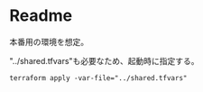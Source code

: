 # Readme

本番用の環境を想定。

"../shared.tfvars"も必要なため、起動時に指定する。

    terraform apply -var-file="../shared.tfvars"